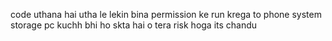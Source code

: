 code uthana hai utha le lekin bina permission ke run krega to phone system storage pc kuchh bhi ho skta hai o tera risk hoga its chandu
